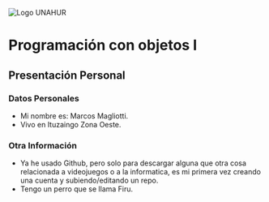 ![Logo UNAHUR](./UNAHUR.png)

# Programación con objetos I
## Presentación Personal

### Datos Personales
- Mi nombre es: Marcos Magliotti.
- Vivo en Ituzaingo Zona Oeste.


### Otra Información
- Ya he usado Github, pero solo para descargar alguna que otra cosa relacionada a videojuegos o a la informatica, es mi primera vez creando una cuenta y subiendo/editando un repo.
- Tengo un perro que se llama Firu.
